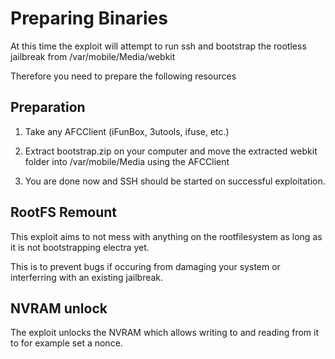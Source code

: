 # Preparing Binaries
At this time the exploit will attempt to run ssh and bootstrap the rootless jailbreak from /var/mobile/Media/webkit

Therefore you need to prepare the following resources

##  Preparation
1. Take any AFCClient (iFunBox, 3utools, ifuse, etc.)

2. Extract bootstrap.zip on your computer and move the extracted webkit folder into /var/mobile/Media using the AFCClient

3. You are done now and SSH should be started on successful exploitation.

## RootFS Remount
This exploit aims to not mess with anything on the rootfilesystem as long as it is not bootstrapping electra yet.

This is to prevent bugs if occuring from damaging your system or interferring with an existing jailbreak.

## NVRAM unlock
The exploit unlocks the NVRAM which allows writing to and reading from it to for example set a nonce.
